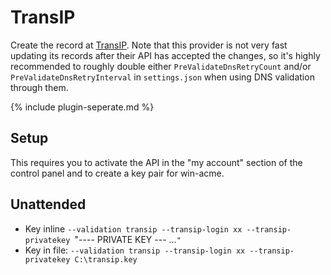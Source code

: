---
---
# TransIP 
Create the record at [TransIP](https://www.transip.nl/). Note that this provider is not very 
fast updating its records after their API has accepted the changes, so it's highly recommended 
to roughly double either `PreValidateDnsRetryCount` and/or `PreValidateDnsRetryInterval` in 
`settings.json` when using DNS validation through them.

{% include plugin-seperate.md %}

## Setup
This requires you to activate the API in the "my account" section of the control panel and to create
a key pair for win-acme.

## Unattended 
- Key inline
`--validation transip --transip-login xx --transip-privatekey `"---- PRIVATE KEY --- ...`"`
- Key in file:
`--validation transip --transip-login xx --transip-privatekey C:\transip.key`